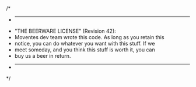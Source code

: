 
/*
 * ------------------------------------------------------------
 * "THE BEERWARE LICENSE" (Revision 42):
 * Moventes dev team wrote this code. As long as you retain this 
 * notice, you can do whatever you want with this stuff. If we
 * meet someday, and you think this stuff is worth it, you can
 * buy us a beer in return.
 * ------------------------------------------------------------
 */